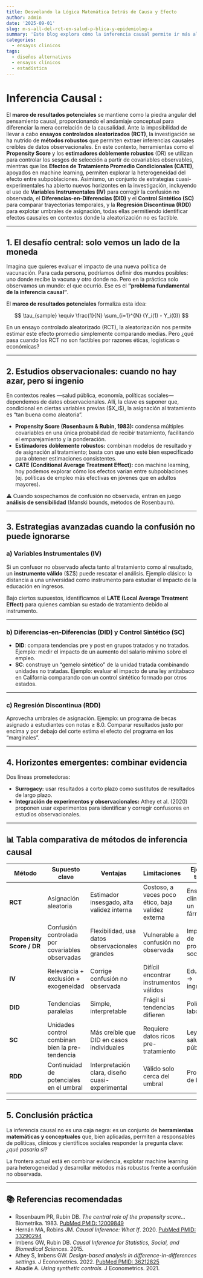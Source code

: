 ```yaml
---
title: Desvelando la Lógica Matemática Detrás de Causa y Efecto
author: admin
date: '2025-09-01'
slug: m-s-all-del-rct-en-salud-p-blica-y-epidemiolog-a
summary: 'Este blog explora cómo la inferencia causal permite ir más allá de la correlación, aplicando "principios metodológicos" para analizar datos observacionales en salud pública. A partir del desafío de la ausencia del contrafactual, se presentan herramientas avanzadas como el Propensity Score, Diferencias-en-Diferencias y Variables Instrumentales. El enfoque es riguroso, práctico y dirigido a profesionales que buscan complementar la evidencia de los ensayos clínicos.'
categories:
  - ensayos clinicos
tags:
  - diseños alternativos
  - ensayos clínicos
  - estadística
---
```


# Inferencia Causal :

El **marco de resultados potenciales** se mantiene como la piedra angular del pensamiento causal, proporcionando el andamiaje conceptual para diferenciar la mera correlación de la causalidad. Ante la imposibilidad de llevar a cabo **ensayos controlados aleatorizados (RCT)**, la investigación se ha nutrido de **métodos robustos** que permiten extraer inferencias causales creíbles de datos observacionales. En este contexto, herramientas como el **Propensity Score** y los **estimadores doblemente robustos** (DR) se utilizan para controlar los sesgos de selección a partir de covariables observables, mientras que los **Efectos de Tratamiento Promedio Condicionales (CATE)**, apoyados en machine learning, permiten explorar la heterogeneidad del efecto entre subpoblaciones. Asimismo, un conjunto de estrategias cuasi-experimentales ha abierto nuevos horizontes en la investigación, incluyendo el uso de **Variables Instrumentales (IV)** para corregir la confusión no observada, el **Diferencias-en-Diferencias (DID)** y el **Control Sintético (SC)** para comparar trayectorias temporales, y la **Regresión Discontinua (RDD)** para explotar umbrales de asignación, todas ellas permitiendo identificar efectos causales en contextos donde la aleatorización no es factible.

------------------------------------------------------------------------

## 1. El desafío central: solo vemos un lado de la moneda

Imagina que quieres evaluar el impacto de una nueva política de vacunación. Para cada persona, podríamos definir dos mundos posibles: uno donde recibe la vacuna y otro donde no. Pero en la práctica solo observamos un mundo: el que ocurrió. Ese es el **“problema fundamental de la inferencia causal”**.


El **marco de resultados potenciales** formaliza esta idea:


$$
\tau_{sample} \equiv \frac{1}{N} \sum_{i=1}^{N} (Y_i(1) - Y_i(0))
$$


En un ensayo controlado aleatorizado (RCT), la aleatorización nos permite estimar este efecto promedio simplemente comparando medias. Pero ¿qué pasa cuando los RCT no son factibles por razones éticas, logísticas o económicas?

------------------------------------------------------------------------

## 2. Estudios observacionales: cuando no hay azar, pero sí ingenio

En contextos reales —salud pública, economía, políticas sociales— dependemos de datos observacionales. Allí, la clave es suponer que, condicional en ciertas variables previas (\$X_i\$), la asignación al tratamiento es “tan buena como aleatoria”.

-   **Propensity Score (Rosenbaum & Rubin, 1983):** condensa múltiples covariables en una única probabilidad de recibir tratamiento, facilitando el emparejamiento y la ponderación.
-   **Estimadores doblemente robustos:** combinan modelos de resultado y de asignación al tratamiento; basta con que uno esté bien especificado para obtener estimaciones consistentes.
-   **CATE (Conditional Average Treatment Effect):** con machine learning, hoy podemos explorar cómo los efectos varían entre subpoblaciones (ej. políticas de empleo más efectivas en jóvenes que en adultos mayores).

⚠️ Cuando sospechamos de confusión no observada, entran en juego **análisis de sensibilidad** (Manski bounds, métodos de Rosenbaum).

------------------------------------------------------------------------

## 3. Estrategias avanzadas cuando la confusión no puede ignorarse

### a) Variables Instrumentales (IV)

Si un confusor no observado afecta tanto al tratamiento como al resultado, un **instrumento válido** (\$Z\$) puede rescatar el análisis. Ejemplo clásico: la distancia a una universidad como instrumento para estudiar el impacto de la educación en ingresos.

Bajo ciertos supuestos, identificamos el **LATE (Local Average Treatment Effect)** para quienes cambian su estado de tratamiento debido al instrumento.

------------------------------------------------------------------------

### b) Diferencias-en-Diferencias (DID) y Control Sintético (SC)

-   **DID**: compara tendencias pre y post en grupos tratados y no tratados. Ejemplo: medir el impacto de un aumento del salario mínimo sobre el empleo.
-   **SC**: construye un “gemelo sintético” de la unidad tratada combinando unidades no tratadas. Ejemplo: evaluar el impacto de una ley antitabaco en California comparando con un control sintético formado por otros estados.

------------------------------------------------------------------------

### c) Regresión Discontinua (RDD)

Aprovecha umbrales de asignación. Ejemplo: un programa de becas asignado a estudiantes con notas ≥ 8.0. Comparar resultados justo por encima y por debajo del corte estima el efecto del programa en los “marginales”.

------------------------------------------------------------------------

## 4. Horizontes emergentes: combinar evidencia

Dos líneas prometedoras:

-   **Surrogacy:** usar resultados a corto plazo como sustitutos de resultados de largo plazo.
-   **Integración de experimentos y observacionales:** Athey et al. (2020) proponen usar experimentos para identificar y corregir confusores en estudios observacionales.

------------------------------------------------------------------------

## 📊 Tabla comparativa de métodos de inferencia causal

| Método | Supuesto clave | Ventajas | Limitaciones | Ejemplo típico |
|---------------|---------------|---------------|---------------|---------------|
| **RCT** | Asignación aleatoria | Estimador insesgado, alta validez interna | Costoso, a veces poco ético, baja validez externa | Ensayo clínico de un fármaco |
| **Propensity Score / DR** | Confusión controlada por covariables observadas | Flexibilidad, usa datos observacionales grandes | Vulnerable a confusión no observada | Impacto de programas sociales |
| **IV** | Relevancia + exclusión + exogeneidad | Corrige confusión no observada | Difícil encontrar instrumentos válidos | Educación → ingresos |
| **DID** | Tendencias paralelas | Simple, interpretable | Frágil si tendencias difieren | Políticas laborales |
| **SC** | Unidades control combinan bien la pre-tendencia | Más creíble que DID en casos individuales | Requiere datos ricos pre-tratamiento | Leyes de salud pública |
| **RDD** | Continuidad de potenciales en el umbral | Interpretación clara, diseño cuasi-experimental | Válido solo cerca del umbral | Programas de becas |

------------------------------------------------------------------------

## 5. Conclusión práctica

La inferencia causal no es una caja negra: es un conjunto de **herramientas matemáticas y conceptuales** que, bien aplicadas, permiten a responsables de políticas, clínicos y científicos sociales responder la pregunta clave: *¿qué pasaría si?*

La frontera actual está en combinar evidencia, explotar machine learning para heterogeneidad y desarrollar métodos más robustos frente a confusión no observada.

------------------------------------------------------------------------

## 📚 Referencias recomendadas

-   Rosenbaum PR, Rubin DB. *The central role of the propensity score…* Biometrika. 1983. [PubMed PMID: 12009849](https://pubmed.ncbi.nlm.nih.gov/12009849/)
-   Hernán MA, Robins JM. *Causal Inference: What If*. 2020. [PubMed PMID: 33290294](https://pubmed.ncbi.nlm.nih.gov/33290294/)
-   Imbens GW, Rubin DB. *Causal Inference for Statistics, Social, and Biomedical Sciences*. 2015.
-   Athey S, Imbens GW. *Design-based analysis in difference-in-differences settings.* J Econometrics. 2022. [PubMed PMID: 36212825](https://pubmed.ncbi.nlm.nih.gov/36212825/)
-   Abadie A. *Using synthetic controls.* J Econometrics. 2021.
